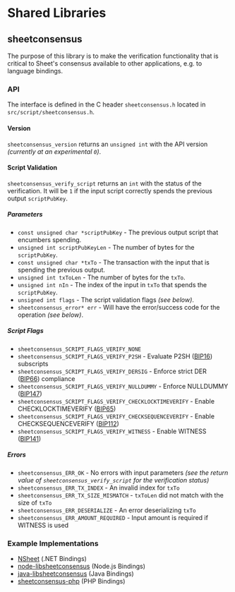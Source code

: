Shared Libraries
================

## sheetconsensus

The purpose of this library is to make the verification functionality that is critical to Sheet's consensus available to other applications, e.g. to language bindings.

### API

The interface is defined in the C header `sheetconsensus.h` located in  `src/script/sheetconsensus.h`.

#### Version

`sheetconsensus_version` returns an `unsigned int` with the API version *(currently at an experimental `0`)*.

#### Script Validation

`sheetconsensus_verify_script` returns an `int` with the status of the verification. It will be `1` if the input script correctly spends the previous output `scriptPubKey`.

##### Parameters
- `const unsigned char *scriptPubKey` - The previous output script that encumbers spending.
- `unsigned int scriptPubKeyLen` - The number of bytes for the `scriptPubKey`.
- `const unsigned char *txTo` - The transaction with the input that is spending the previous output.
- `unsigned int txToLen` - The number of bytes for the `txTo`.
- `unsigned int nIn` - The index of the input in `txTo` that spends the `scriptPubKey`.
- `unsigned int flags` - The script validation flags *(see below)*.
- `sheetconsensus_error* err` - Will have the error/success code for the operation *(see below)*.

##### Script Flags
- `sheetconsensus_SCRIPT_FLAGS_VERIFY_NONE`
- `sheetconsensus_SCRIPT_FLAGS_VERIFY_P2SH` - Evaluate P2SH ([BIP16](https://github.com/sheet/bips/blob/master/bip-0016.mediawiki)) subscripts
- `sheetconsensus_SCRIPT_FLAGS_VERIFY_DERSIG` - Enforce strict DER ([BIP66](https://github.com/sheet/bips/blob/master/bip-0066.mediawiki)) compliance
- `sheetconsensus_SCRIPT_FLAGS_VERIFY_NULLDUMMY` - Enforce NULLDUMMY ([BIP147](https://github.com/sheet/bips/blob/master/bip-0147.mediawiki))
- `sheetconsensus_SCRIPT_FLAGS_VERIFY_CHECKLOCKTIMEVERIFY` - Enable CHECKLOCKTIMEVERIFY ([BIP65](https://github.com/sheet/bips/blob/master/bip-0065.mediawiki))
- `sheetconsensus_SCRIPT_FLAGS_VERIFY_CHECKSEQUENCEVERIFY` - Enable CHECKSEQUENCEVERIFY ([BIP112](https://github.com/sheet/bips/blob/master/bip-0112.mediawiki))
- `sheetconsensus_SCRIPT_FLAGS_VERIFY_WITNESS` - Enable WITNESS ([BIP141](https://github.com/sheet/bips/blob/master/bip-0141.mediawiki))

##### Errors
- `sheetconsensus_ERR_OK` - No errors with input parameters *(see the return value of `sheetconsensus_verify_script` for the verification status)*
- `sheetconsensus_ERR_TX_INDEX` - An invalid index for `txTo`
- `sheetconsensus_ERR_TX_SIZE_MISMATCH` - `txToLen` did not match with the size of `txTo`
- `sheetconsensus_ERR_DESERIALIZE` - An error deserializing `txTo`
- `sheetconsensus_ERR_AMOUNT_REQUIRED` - Input amount is required if WITNESS is used

### Example Implementations
- [NSheet](https://github.com/NicolasDorier/NSheet/blob/master/NSheet/Script.cs#L814) (.NET Bindings)
- [node-libsheetconsensus](https://github.com/bitpay/node-libsheetconsensus) (Node.js Bindings)
- [java-libsheetconsensus](https://github.com/dexX7/java-libsheetconsensus) (Java Bindings)
- [sheetconsensus-php](https://github.com/Bit-Wasp/sheetconsensus-php) (PHP Bindings)
